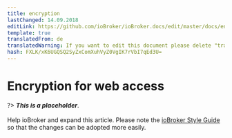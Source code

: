 ```yaml
---
title: encryption
lastChanged: 14.09.2018
editLink: https://github.com/ioBroker/ioBroker.docs/edit/master/docs/en/config/encryption.md
template: true
translatedFrom: de
translatedWarning: If you want to edit this document please delete "translatedFrom" field, elsewise this document will be translated automatically again
hash: FXLK/xK6UGQSQ2SyZxComXuhVyZ0VgIK7rVbI7qEd3U=
---
```

# Encryption for web access
?> ***This is a placeholder***.<br><br> Help ioBroker and expand this article. Please note the [ioBroker Style Guide](https://www.iobroker.net/#de/documentation/community/styleguidedoc.md) so that the changes can be adopted more easily.